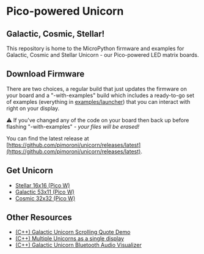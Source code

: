 # Pico-powered Unicorn
## Galactic, Cosmic, Stellar!

This repository is home to the MicroPython firmware and examples for
Galactic, Cosmic and Stellar Unicorn - our Pico-powered LED matrix boards.

## Download Firmware

There are two choices, a regular build that just updates the firmware on
your board and a "-with-examples" build which includes a ready-to-go set
of examples (everything in [examples/launcher](examples/launcher))
that you can interact with right on your display.

:warning: If you've changed any of the code on your board then back up before
flashing "-with-examples" - *your files will be erased!*

You can find the latest release at [https://github.com/pimoroni/unicorn/releases/latest](https://github.com/pimoroni/unicorn/releases/latest).

## Get Unicorn

* [Stellar 16x16 (Pico W)](https://shop.pimoroni.com/products/space-unicorns?variant=40842632953939)
* [Galactic 53x11 (Pico W)](https://shop.pimoroni.com/products/space-unicorns?variant=40842033561683)
* [Cosmic 32x32 (Pico W)](https://shop.pimoroni.com/products/space-unicorns?variant=40842626596947)

## Other Resources

* [(C++) Galactic Unicorn Scrolling Quote Demo](https://github.com/ahnlak-rp2040/gu-scrolling-quote)
* [(C++) Multiple Unicorns as a single display](https://github.com/gadgetoid/gu-multiverse)
* [(C++) Galactic Unicorn Bluetooth Audio Visualizer](https://github.com/Gadgetoid/galactic-bluetooth-audio)